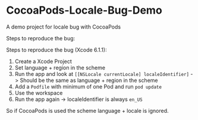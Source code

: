 CocoaPods-Locale-Bug-Demo
=========================

A demo project for locale bug with CocoaPods

Steps to reproduce the bug:

Steps to reproduce the bug (Xcode 6.1.1):

1. Create a Xcode Project
2. Set language + region in the scheme
3. Run the app and look at `[[NSLocale currentLocale] localeIdentifier]` -> Should be the same as language + region in the scheme
4. Add a `Podfile` with minimum of one Pod and run `pod update`
5. Use the workspace
6. Run the app again -> localeIdentifier is always `en_US`

So if CocoaPods is used the scheme language + locale is ignored.
